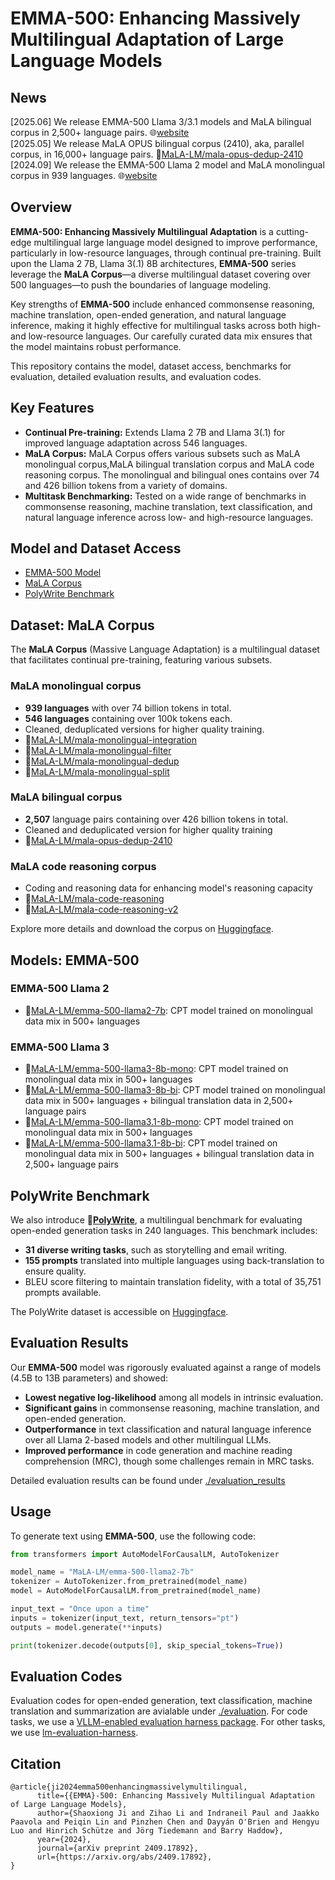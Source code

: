 # EMMA-500: Enhancing Massively Multilingual Adaptation of Large Language Models

## News
[2025.06] We release EMMA-500 Llama 3/3.1 models and MaLA bilingual corpus in 2,500+ language pairs. 🌐[website](http://mala-lm.github.io/emma-500-gen2.html)  
[2025.05] We release MaLA OPUS bilingual corpus (2410), aka, parallel corpus, in 16,000+ language pairs. 🤗[MaLA-LM/mala-opus-dedup-2410](https://huggingface.co/datasets/MaLA-LM/mala-opus-dedup-2410)   
[2024.09] We release the EMMA-500 Llama 2 model and MaLA monolingual corpus in 939 languages. 🌐[website](http://mala-lm.github.io/emma-500.html)  


## Overview

**EMMA-500: Enhancing Massively Multilingual Adaptation** is a cutting-edge multilingual large language model designed to improve performance, particularly in low-resource languages, through continual pre-training. 
Built upon the Llama 2 7B, Llama 3(.1) 8B architectures, **EMMA-500** series leverage the **MaLA Corpus**—a diverse multilingual dataset covering over 500 languages—to push the boundaries of language modeling.

Key strengths of **EMMA-500** include enhanced commonsense reasoning, machine translation, open-ended generation, and natural language inference, making it highly effective for multilingual tasks across both high- and low-resource languages. Our carefully curated data mix ensures that the model maintains robust performance.

This repository contains the model, dataset access, benchmarks for evaluation, detailed evaluation results, and evaluation codes.

## Key Features

- **Continual Pre-training:** Extends Llama 2 7B and Llama 3(.1) for improved language adaptation across 546 languages.
- **MaLA Corpus:** MaLA Corpus offers various subsets such as MaLA monolingual corpus,MaLA bilingual translation corpus and MaLA code reasoning corpus. The monolingual and bilingual ones contains over 74 and 426 billion tokens from a variety of domains.
- **Multitask Benchmarking:** Tested on a wide range of benchmarks in commonsense reasoning, machine translation, text classification, and natural language inference across low- and high-resource languages.

## Model and Dataset Access

- [EMMA-500 Model](https://huggingface.co/collections/MaLA-LM/emma-500-66eaa9acf1f512c8915b7166)
- [MaLA Corpus](https://huggingface.co/collections/MaLA-LM/mala-corpus-66e05127641a51de34d39529)
- [PolyWrite Benchmark](https://huggingface.co/datasets/MaLA-LM/PolyWrite)

## Dataset: MaLA Corpus

The **MaLA Corpus** (Massive Language Adaptation) is a multilingual dataset that facilitates continual pre-training, featuring various subsets.

### MaLA monolingual corpus
- **939 languages** with over 74 billion tokens in total.
- **546 languages** containing over 100k tokens each.
- Cleaned, deduplicated versions for higher quality training.
- 🤗[MaLA-LM/mala-monolingual-integration](https://huggingface.co/datasets/MaLA-LM/mala-monolingual-integration)
- 🤗[MaLA-LM/mala-monolingual-filter](https://huggingface.co/datasets/MaLA-LM/mala-monolingual-filter)
- 🤗[MaLA-LM/mala-monolingual-dedup](https://huggingface.co/datasets/MaLA-LM/mala-monolingual-dedup)
- 🤗[MaLA-LM/mala-monolingual-split](https://huggingface.co/datasets/MaLA-LM/mala-monolingual-split)

### MaLA bilingual corpus
- **2,507** language pairs containing over 426 billion tokens in total.
- Cleaned and deduplicated version for higher quality training
- 🤗[MaLA-LM/mala-opus-dedup-2410](https://huggingface.co/datasets/MaLA-LM/mala-opus-dedup-2410) 

### MaLA code reasoning corpus
- Coding and reasoning data for enhancing model's reasoning capacity
- 🤗[MaLA-LM/mala-code-reasoning](https://huggingface.co/datasets/MaLA-LM/mala-code-reasoning)
- 🤗[MaLA-LM/mala-code-reasoning-v2](https://huggingface.co/datasets/MaLA-LM/mala-code-reasoning-v2)

Explore more details and download the corpus on [Huggingface](https://huggingface.co/collections/MaLA-LM/mala-corpus-66e05127641a51de34d39529).


## Models: EMMA-500

### EMMA-500 Llama 2
- 🤗[MaLA-LM/emma-500-llama2-7b](https://huggingface.co/MaLA-LM/emma-500-llama2-7b): CPT model trained on monolingual data mix in 500+ languages   

### EMMA-500 Llama 3
- 🤗[MaLA-LM/emma-500-llama3-8b-mono](https://huggingface.co/MaLA-LM/emma-500-llama3-8b-mono): CPT model trained on monolingual data mix in 500+ languages   
- 🤗[MaLA-LM/emma-500-llama3-8b-bi](https://huggingface.co/MaLA-LM/emma-500-llama3-8b-bi): CPT model trained on monolingual data mix in 500+ languages + bilingual translation data in 2,500+ language pairs
- 🤗[MaLA-LM/emma-500-llama3.1-8b-mono](https://huggingface.co/MaLA-LM/emma-500-llama3.1-8b-mono): CPT model trained on monolingual data mix in 500+ languages
- 🤗[MaLA-LM/emma-500-llama3.1-8b-bi](https://huggingface.co/MaLA-LM/emma-500-llama3.1-8b-bi): CPT model trained on monolingual data mix in 500+ languages + bilingual translation data in 2,500+ language pairs

## PolyWrite Benchmark

We also introduce 🤗[**PolyWrite**](https://huggingface.co/datasets/MaLA-LM/PolyWrite), a multilingual benchmark for evaluating open-ended generation tasks in 240 languages. This benchmark includes:

- **31 diverse writing tasks**, such as storytelling and email writing.
- **155 prompts** translated into multiple languages using back-translation to ensure quality.
- BLEU score filtering to maintain translation fidelity, with a total of 35,751 prompts available.

The PolyWrite dataset is accessible on [Huggingface](https://huggingface.co/datasets/MaLA-LM/PolyWrite).

## Evaluation Results

Our **EMMA-500** model was rigorously evaluated against a range of models (4.5B to 13B parameters) and showed:

- **Lowest negative log-likelihood** among all models in intrinsic evaluation.
- **Significant gains** in commonsense reasoning, machine translation, and open-ended generation.
- **Outperformance** in text classification and natural language inference over all Llama 2-based models and other multilingual LLMs.
- **Improved performance** in code generation and machine reading comprehension (MRC), though some challenges remain in MRC tasks.

Detailed evaluation results can be found under [./evaluation_results](./evaluation_results)


## Usage

To generate text using **EMMA-500**, use the following code:

```python
from transformers import AutoModelForCausalLM, AutoTokenizer

model_name = "MaLA-LM/emma-500-llama2-7b"
tokenizer = AutoTokenizer.from_pretrained(model_name)
model = AutoModelForCausalLM.from_pretrained(model_name)

input_text = "Once upon a time"
inputs = tokenizer(input_text, return_tensors="pt")
outputs = model.generate(**inputs)

print(tokenizer.decode(outputs[0], skip_special_tokens=True))
```

## Evaluation Codes
Evaluation codes for open-ended generation, text classification, machine translation and summarization are avialable under [./evaluation](evaluation).
For code tasks, we use a [VLLM-enabled evaluation harness package](https://github.com/iNeil77/vllm-code-harness). For other tasks, we use [lm-evaluation-harness](https://github.com/EleutherAI/lm-evaluation-harness).


## Citation

```
@article{ji2024emma500enhancingmassivelymultilingual,
      title={{EMMA}-500: Enhancing Massively Multilingual Adaptation of Large Language Models}, 
      author={Shaoxiong Ji and Zihao Li and Indraneil Paul and Jaakko Paavola and Peiqin Lin and Pinzhen Chen and Dayyán O'Brien and Hengyu Luo and Hinrich Schütze and Jörg Tiedemann and Barry Haddow},
      year={2024},
      journal={arXiv preprint 2409.17892},
      url={https://arxiv.org/abs/2409.17892}, 
}
```

